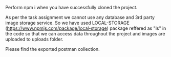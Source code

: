 Perform npm i when you have successfully cloned the project.

As per the task assignment we cannot use any database and 3rd party image storage service. 
So we have used LOCAL-STORAGE (https://www.npmjs.com/package/local-storage) package reffered as "ls" in the code so that we can access data throughout the project and images are uploaded to uploads folder.

Please find the exported postman collection.
